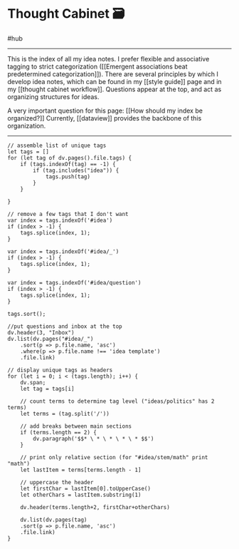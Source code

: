 # Thought Cabinet 🗃
#hub 

---
This is the index of all my idea notes. I prefer flexible and associative tagging to strict categorization ([[Emergent associations beat predetermined categorization]]). There are several principles by which I develop idea notes, which can be found in my [[style guide]] page and in my [[thought cabinet workflow]]. Questions appear at the top, and act as organizing structures for ideas. 

A very important question for this page: [[How should my index be organized?]] Currently, [[dataview]] provides the backbone of this organization. 

---
```dataviewjs
// assemble list of unique tags
let tags = []
for (let tag of dv.pages().file.tags) {
	if (tags.indexOf(tag) == -1) {
		if (tag.includes("idea")) { 
			tags.push(tag)
		} 
	} 

}

// remove a few tags that I don't want
var index = tags.indexOf('#idea')
if (index > -1) {
	tags.splice(index, 1);
}

var index = tags.indexOf('#idea/_')
if (index > -1) {
	tags.splice(index, 1);
}

var index = tags.indexOf('#idea/question')
if (index > -1) {
	tags.splice(index, 1);
}

tags.sort();

//put questions and inbox at the top
dv.header(3, "Inbox")
dv.list(dv.pages("#idea/_")
	.sort(p => p.file.name, 'asc')
	.where(p => p.file.name !== 'idea template')
	.file.link)

// display unique tags as headers
for (let i = 0; i < (tags.length); i++) {
	dv.span;
	let tag = tags[i]

	// count terms to determine tag level ("ideas/politics" has 2 terms)
	let terms = (tag.split('/'))

	// add breaks between main sections
	if (terms.length == 2) {
		dv.paragraph('$$* \ * \ * \ * \ * $$')
	}

	// print only relative section (for "#idea/stem/math" print "math")
	let lastItem = terms[terms.length - 1]

	// uppercase the header
	let firstChar = lastItem[0].toUpperCase()
	let otherChars = lastItem.substring(1)

	dv.header(terms.length+2, firstChar+otherChars)

	dv.list(dv.pages(tag)
	.sort(p => p.file.name, 'asc')
	.file.link)
}
```
